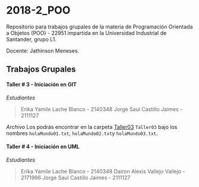 # 2018-2_POO

Repositorio para trabajos grupales de la materia de Programación Orientada a Objetos (POO) - 22951 impartida en la Universidad Industrial de Santander, grupo L1.

Docente: Jathinson Meneses.

## Trabajos Grupales

#### Taller # 3 - Iniciación en GIT
*Estudiantes*
>Erika Yamile Lache Blanco - 2140348
>Jorge Saul Castillo Jaimes - 2111127

*Archivo* Los podrás encontrar en la carpeta [Taller03](www.google.com.co) `Taller03` bajo los nombres `holaMundo01.txt`, `holaMundo02.txt`y `holaMundo03.txt`.

#### Taller # 4 - Iniciación en UML
*Estudiantes*
>Erika Yamile Lache Blanco - 2140348
>Dairon Alexis Vallejo Vallejo - 2171996
>Jorge Saul Castillo Jaimes - 2111127
